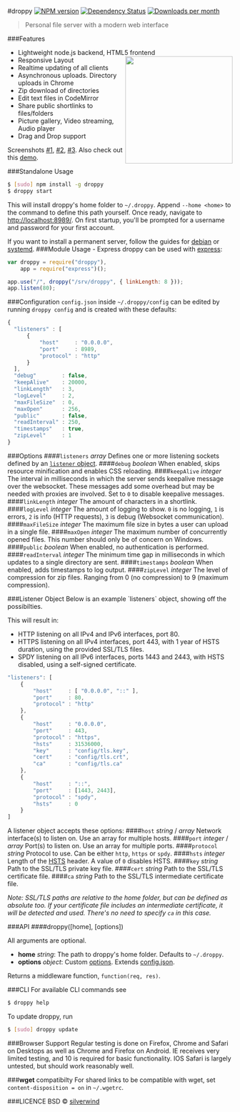 #droppy [![NPM version](https://img.shields.io/npm/v/droppy.svg?style=flat)](https://www.npmjs.org/package/droppy) [![Dependency Status](http://img.shields.io/david/silverwind/droppy.svg?style=flat)](https://david-dm.org/silverwind/droppy) [![Downloads per month](http://img.shields.io/npm/dm/droppy.svg?style=flat)](https://www.npmjs.org/package/droppy)
> Personal file server with a modern web interface

###Features
* Lightweight node.js backend, HTML5 frontend <img src="https://silverwind.github.io/droppy/logo.svg" width="240" height="240" align="right">
* Responsive Layout
* Realtime updating of all clients
* Asynchronous uploads. Directory uploads in Chrome
* Zip download of directories
* Edit text files in CodeMirror
* Share public shortlinks to files/folders
* Picture gallery, Video streaming, Audio player
* Drag and Drop support

Screenshots <a target="_blank" href="http://i.imgur.com/izxnfAN.png">#1</a>, <a target="_blank" href="http://i.imgur.com/Ziv79rJ.png">#2</a>, <a target="_blank" href="http://i.imgur.com/ISlCyuw.png">#3</a>. Also check out this <a target="_blank" href="http://droppy-demo.silverwind.io/#!/#!/">demo</a>.

###Standalone Usage
```bash
$ [sudo] npm install -g droppy
$ droppy start
```
This will install droppy's home folder to `~/.droppy`. Append `--home <home>` to the command to define this path yourself. Once ready, navigate to [http://localhost:8989/](http://localhost:8989/). On first startup, you'll be prompted for a username and password for your first account.

If you want to install a permanent server, follow the guides for [debian](https://github.com/silverwind/droppy/wiki/Debian-Installation) or [systemd](https://github.com/silverwind/droppy/wiki/Systemd-Installation).
###Module Usage - Express
droppy can be used with [express](http://expressjs.com/):
```js
var droppy = require("droppy"),
    app = require("express")();

app.use("/", droppy("/srv/droppy", { linkLength: 8 }));
app.listen(80);
```
###Configuration
`config.json` inside `~/.droppy/config` can be edited by running `droppy config` and is created with these defaults:
```javascript
{
  "listeners" : [
      {
          "host"     : "0.0.0.0",
          "port"     : 8989,
          "protocol" : "http"
      }
  ],
  "debug"        : false,
  "keepAlive"    : 20000,
  "linkLength"   : 3,
  "logLevel"     : 2,
  "maxFileSize"  : 0,
  "maxOpen"      : 256,
  "public"       : false,
  "readInterval" : 250,
  "timestamps"   : true,
  "zipLevel"     : 1
}
```
###Options
####`listeners` *array*
Defines one or more listening sockets defined by an [`listener` object](#listener).
####`debug` *boolean*
When enabled, skips resource minification and enables CSS reloading.
####`keepAlive` *integer*
The interval in milliseconds in which the server sends keepalive message over the websocket. These messages add some overhead but may be needed with proxies are involved. Set to `0` to disable keepalive messages.
####`linkLength` *integer*
The amount of characters in a shortlink.
####`logLevel` *integer*
The amount of logging to show. `0` is no logging, `1` is errors, `2` is info (HTTP requests), `3` is debug (Websocket communication).
####`maxFileSize` *integer*
The maximum file size in bytes a user can upload in a single file.
####`maxOpen` *integer*
The maximum number of concurrently opened files. This number should only be of concern on Windows.
####`public` *boolean*
When enabled, no authentication is performed.
####`readInterval` *integer*
The minimum time gap in milliseconds in which updates to a single directory are sent.
####`timestamps` *boolean*
When enabled, adds timestamps to log output.
####`zipLevel` *integer*
The level of compression for zip files. Ranging from 0 (no compression) to 9 (maximum compression).

<a name="listener" />
###Listener Object
Below is an example `listeners` object, showing off the possibilties.

This will result in:
* HTTP listening on all IPv4 and IPv6 interfaces, port 80.
* HTTPS listening on all IPv4 interfaces, port 443, with 1 year of HSTS duration, using the provided SSL/TLS files.
* SPDY listening on all IPv6 interfaces, ports 1443 and 2443, with HSTS disabled, using a self-signed certificate.

```javascript
"listeners": [
    {
        "host"     : [ "0.0.0.0", "::" ],
        "port"     : 80,
        "protocol" : "http"
    },
    {
        "host"     : "0.0.0.0",
        "port"     : 443,
        "protocol" : "https",
        "hsts"     : 31536000,
        "key"      : "config/tls.key",
        "cert"     : "config/tls.crt",
        "ca"       : "config/tls.ca"
    },
    {
        "host"     : "::",
        "port"     : [1443, 2443],
        "protocol" : "spdy",
        "hsts"     : 0
    }
]
```

A listener object accepts these options:
####`host` *string* / *array*
Network interface(s) to listen on. Use an array for multiple hosts.
####`port` *integer* / *array*
Port(s) to listen on. Use an array for multiple ports.
####`protocol` *string*
Protocol to use. Can be either `http`, `https` or `spdy`.
####`hsts` *integer*
Length of the [HSTS](http://en.wikipedia.org/wiki/HTTP_Strict_Transport_Security) header. A value of `0` disables HSTS.
####`key` *string*
Path to the SSL/TLS private key file.
####`cert` *string*
Path to the SSL/TLS certificate file.
####`ca` *string*
Path to the SSL/TLS intermediate certificate file.

*Note: SSL/TLS paths are relative to the home folder, but can be defined as absolute too. If your certificate file includes an intermediate certificate, it will be detected and used. There's no need to specify `ca` in this case.*

###API
####droppy([home], [options])

All arguments are optional.

- **home** *string*: The path to droppy's home folder. Defaults to `~/.droppy`.
- **options** *object*: Custom [options](#Options). Extends [config.json](#Configuration).

Returns a middleware function, `function(req, res)`.

###CLI
For available CLI commands see
```bash
$ droppy help
```
To update droppy, run
```bash
$ [sudo] droppy update
```

###Browser Support
Regular testing is done on Firefox, Chrome and Safari on Desktops as well as Chrome and Firefox on Android. IE receives very limited testing, and 10 is required for basic functionality. IOS Safari is largely untested, but should work reasonably well.

###**wget** compatibilty
For shared links to be compatible with wget, set `content-disposition = on` in `~/.wgetrc`.

###LICENCE
BSD © [silverwind](https://github.com/silverwind)
